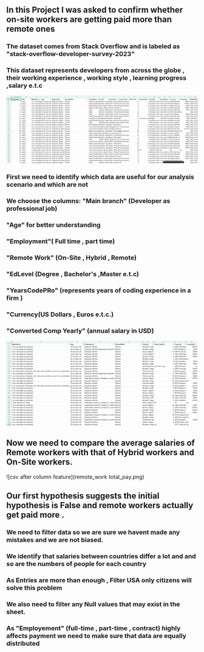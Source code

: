 ## In this Project I was asked to confirm whether on-site workers are getting paid more than remote ones
### The dataset comes from Stack Overflow and is labeled as "stack-overflow-developer-survey-2023"
### This dataset represents developers from across the globe , their working experience , working style , learning progress  ,salary e.t.c

![raw csv for data analysis](raw_table.png)

### First we need to identify which  data are useful for our analysis scenario and which are not





### We choose the columns:   "Main branch" (Developer as professional job)

### "Age" for better understanding 

### "Employment"( Full time , part time)

### "Remote Work" (On-Site , Hybrid , Remote)

### "EdLevel (Degree , Bachelor's ,Master e.t.c)

### "YearsCodePRo" (represents years of coding experience in a firm )

### "Currency(US Dollars , Euros e.t.c.)

### "Converted Comp Yearly" (annual salary in USD)


![csv after column feature](dataset_after_column_feature.png)

## Now we need to compare the average salaries of Remote workers  with that of Hybrid workers and On-Site workers.

![csv after column feature](remote_work total_pay.png)


## Our first hypothesis suggests the initial hypothesis is False and remote workers actually get paid more .
### We need to filter data so we are sure we havent made any mistakes and we are not biased. 
### We identify that salaries between countries differ a lot and and so are the numbers of people for each country 
### As Entries are more than enough , Filter USA only citizens will solve this problem 
### We also need to filter any  Null values that may exist in the sheet. 
### As "Employement" (full-time , part-time , contract) highly affects  payment we need to make sure that data are equally distributed
